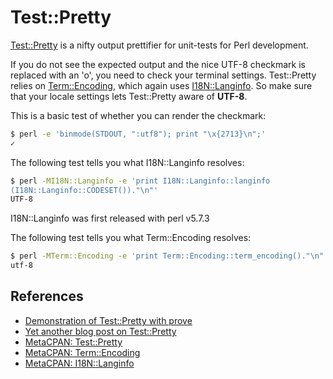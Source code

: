 # Test::Pretty

[Test::Pretty][Test::Pretty] is a nifty output prettifier for unit-tests for Perl
development.

If you do not see the expected output and the nice UTF-8 checkmark is replaced
with an 'o', you need to check your terminal settings. Test::Pretty relies on
[Term::Encoding][Term::Encoding], which again uses
[I18N::Langinfo][I18N::Langinfo]. So make sure that your locale settings lets
Test::Pretty aware of **UTF-8**.

This is a basic test of whether you can render the checkmark:

```bash
$ perl -e 'binmode(STDOUT, ":utf8"); print "\x{2713}\n";'
✓
```

The following test tells you what I18N::Langinfo resolves:

```bash
$ perl -MI18N::Langinfo -e 'print I18N::Langinfo::langinfo
(I18N::Langinfo::CODESET())."\n"'
UTF-8
```

I18N::Langinfo was first released with perl v5.7.3

The following test tells you what Term::Encoding resolves:

```bash
$ perl -MTerm::Encoding -e 'print Term::Encoding::term_encoding()."\n"'
utf-8
```

## References

- [Demonstration of Test::Pretty with prove](http://blog.64p.org/entry/2012/11/07/163100)
- [Yet another blog post on Test::Pretty](http://blog.kablamo.org/2014/05/08/test-pretty/)
- [MetaCPAN: Test::Pretty][Test::Pretty]
- [MetaCPAN: Term::Encoding][Term::Encoding]
- [MetaCPAN: I18N::Langinfo][I18N::Langinfo]

[Term::Encoding]: https://metacpan.org/module/Term::Encoding
[I18N::Langinfo]: https://metacpan.org/module/I18N::Langinfo
[Test::Pretty]: https://metacpan.org/module/Test::Pretty
